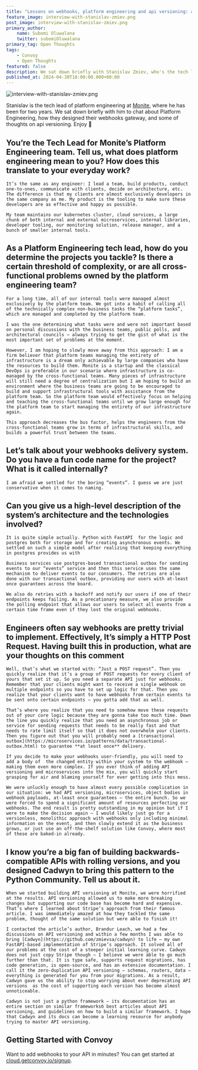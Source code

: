```yaml
---
title: "Lessons on webhooks, platform engineering and api versioning: a chat with Stanislav Zmiev"
feature_image: interview-with-stanislav-zmiev.png
post_image: interview-with-stanislav-zmiev.png
primary_author:
    name: Subomi Oluwalana
    twitter: subomiOluwalana
primary_tag: Open Thoughts
tags:
    - Convoy
    - Open Thoughts
featured: false 
description: We sat down briefly with Stanislav Zmiev, who's the tech lead of platform engineering at Monite to chat about platform engineering, how they designed their webhooks gateway, and some of thoughts on api versioning. Enjoy 🎉 
published_at: 2024-04-30T18:00:00.000+00:00
---
```


![interview-with-stanislav-zmiev.png](/blog-assets/interview-with-stanislav-zmiev.png)

Stanislav is the tech lead of platform engineering at [Monite](https://monite.com/), where he has been for two years. We sat down briefly with him to chat about Platform Engineering, how they designed their webhooks gateway, and some of thoughts on api versioning. Enjoy 🎉

## You’re the Tech Lead for Monite’s Platform Engineering team. Tell us, what does platform engineering mean to you? How does this translate to your everyday work?
    
    It’s the same as any engineer: I lead a team, build products, conduct one-to-ones, communicate with clients, decide on architecture, etc. The difference is that my clients are almost exclusively developers in the same company as me. My product is the tooling to make sure these developers are as effective and happy as possible.
    
    My team maintains our kubernetes cluster, cloud services, a large chunk of both internal and external microservices, internal libraries, developer tooling, our monitoring solution, release manager, and a bunch of smaller internal tools.
    
## As a Platform Engineering tech lead, how do you determine the projects you tackle? Is there a certain threshold of complexity, or are all cross-functional problems owned by the platform engineering team?
    
    For a long time, all of our internal tools were managed almost exclusively by the platform team. We got into a habit of calling all of the technically complex non-business tasks the “platform tasks”, which are managed and completed by the platform team.
    
    I was the one determining what tasks were and were not important based on personal discussions with the business teams, public polls, and architectural councils — always trying to get the gist of what is the most important set of problems at the moment.
    
    However, I am hoping to slowly move away from this approach: I am a firm believer that platform teams managing the entirety of infrastructure is a dream only achievable by large companies who have the resources to build them. Monite is a startup and the classical DevOps is preferable in our scenario where infrastructure is co-managed by the cross-functional teams. Many pieces of infrastructure will still need a degree of centralization but I am hoping to build an environment where the business teams are going to be encouraged to build and support infrastructural tools with assistance from the platform team. So the platform team would effectively focus on helping and teaching the cross-functional teams until we grow large enough for the platform team to start managing the entirety of our infrastructure again.
    
    This approach decreases the bus factor, helps the engineers from the cross-functional teams grow in terms of infrastructural skills, and builds a powerful trust between the teams.  
    
 ## Let’s talk about your webhooks delivery system. Do you have a fun code name for the project? What is it called internally?
    
    I am afraid we settled for the boring “events”. I guess we are just conservative when it comes to naming. 
    
## Can you give us a high-level description of the system’s architecture and the technologies involved?
    
    It is quite simple actually. Python with FastAPI  for the logic and postgres both for storage and for creating asynchronous events. We settled on such a simple model after realizing that keeping everything in postgres provides us with
    
    Business services use postgres-based transactional outbox for sending events to our “events” service and then this service uses the same mechanism to deliver events to our consumers. The retries are also done with our transactional outbox, providing our users with at-least once guarantees across the board.
    
    We also do retries with a backoff and notify our users if one of their endpoints keeps failing. As a precationary measure, we also provide the polling endpoint that allows our users to select all events from a certain time frame even if they lost the original webhooks. 
    
## Engineers often say webhooks are pretty trivial to implement. Effectively, It’s simply a HTTP Post Request. Having built this in production, what are your thoughts on this comment
    
    Well, that’s what we started with: “Just a POST request”. Then you quickly realize that it’s a group of POST requests for every client of yours that set it up. So you need a separate API just for webhooks. Remember that your clients might want to receive a single webhook on multiple endpoints so you have to set up logic for that. Then you realize that your clients want to have webhooks from certain events to be sent onto certain endpoints — you gotta add that as well.
    
    That’s where you realize that you need to somehow move these requests out of your core logic because they are gonna take too much time. Down the line you quickly realize that you need an asynchronous job or service for sending requests that needs to be really fast and that needs to rate limit itself so that it does not overwhelm your clients. Then you figure out that you will probably need a [transactional outbox](https://microservices.io/patterns/data/transactional-outbox.html) to guarantee **at least once** delivery.
    
    If you decide to make your webhooks user-friendly, you will need to add a body of  the changed entity within your system to the webhook — making them even more complex. If you ever think of adding API versioning and microservices into the mix, you will quickly start grasping for air and blaming yourself for ever getting into this mess.
    
    We were unluckly enough to have almost every possible complication in our situation: we had API versioning, microservices, object bodies in webhook payloads, at-least once guarantees — the entire bunch. So we were forced to spend a significant amount of resources perfecting our webhooks. The end result is pretty outstanding in my opinion but if I were to make the decision again — I would likely just go for a versionless, monolithic approach with webhooks only including minimal information on the event, and then slowly extend it as the business grows, or just use an off-the-shelf solution like Convoy, where most of these are baked-in already.
    
## I know you’re a big fan of building backwards-compatible APIs with rolling versions, and you designed Cadwyn to bring this pattern to the Python Community. Tell us about it.
    
    When we started building API versioning at Monite, we were horrified at the results. API versioning allowed us to make more breaking changes but supporting our code base has become hard and expensive. That’s where I learned about Stripe’s approach from their famous article. I was immediately amazed at how they tackled the same problem, thought of the same solution but were able to finish it!
    
    I contacted the article’s author, Brandur Leach, we had a few discussions on API versioning and within a few months I was able to bring [Cadwyn](https://github.com/zmievsa/cadwyn) to life — my own FastAPI-based implementation of Stripe’s approach. It solved all of our problems at the cost of a steeper initial learning curve. Cadwyn does not just copy Stripe though — I believe we were able to go much further than that. It is type safe, supports request migrations, has code generation, is open-source, and has an extensive documentation. I call it the zero-duplication API versioning — schemas, routers, data — everything is generated for you from your migrations. As a result, Cadwyn gave us the ability to stop worrying about ever deprecating API versions  as the cost of supporting each version has become almost unnoticeable. 
    
    Cadwyn is not just a python framework — its documentation has an entire section on similar frameworksб best articles about API versioning, and guidelines on how to build a similar framework. I hope that Cadwyn and its docs can become a learning resource for anybody trying to master API versioning.

## Getting Started with Convoy

Want to add webhooks to your API in minutes? You can get started at [cloud.getconvoy.io/signup](http://cloud.getconvoy.io/signup).